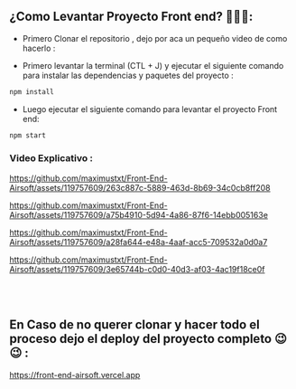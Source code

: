 ## ¿Como Levantar Proyecto Front end? 🧐🧐🧐:


<ul><li>Primero Clonar el repositorio , dejo por aca un pequeño video de como hacerlo :</li></ul>



<ul><li>Primero levantar la terminal (CTL + J) y ejecutar el siguiente comando para instalar las dependencias y paquetes del proyecto :</li></ul>

``` bash
npm install
```

<ul><li>Luego ejecutar el siguiente comando para levantar el proyecto Front end:</li></ul>

``` bash
npm start
```


<h3>Video Explicativo :</h3>




https://github.com/maximustxt/Front-End-Airsoft/assets/119757609/263c887c-5889-463d-8b69-34c0cb8ff208




https://github.com/maximustxt/Front-End-Airsoft/assets/119757609/a75b4910-5d94-4a86-87f6-14ebb005163e





https://github.com/maximustxt/Front-End-Airsoft/assets/119757609/a28fa644-e48a-4aaf-acc5-709532a0d0a7




https://github.com/maximustxt/Front-End-Airsoft/assets/119757609/3e65744b-c0d0-40d3-af03-4ac19f18ce0f



<br/>
<br/>

## En Caso de no querer clonar y hacer todo el proceso dejo el deploy del proyecto completo 😉😉 :

<https://front-end-airsoft.vercel.app>
